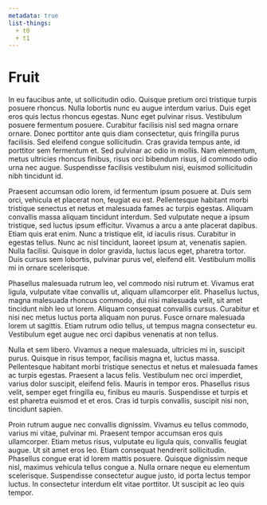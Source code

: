 ```yaml
---
metadata: true
list-things:
  + t0
  + t1
---
```


# Fruit
In eu faucibus ante, ut sollicitudin odio. Quisque pretium orci tristique turpis posuere rhoncus. Nulla lobortis nunc eu augue interdum varius. Duis eget eros quis lectus rhoncus egestas. Nunc eget pulvinar risus. Vestibulum posuere fermentum posuere. Curabitur facilisis nisl sed magna ornare ornare. Donec porttitor ante quis diam consectetur, quis fringilla purus facilisis. Sed eleifend congue sollicitudin. Cras gravida tempus ante, id porttitor sem fermentum et. Sed pulvinar ac odio in mollis. Nam elementum, metus ultricies rhoncus finibus, risus orci bibendum risus, id commodo odio urna nec augue. Suspendisse facilisis vestibulum nisi, euismod sollicitudin nibh tincidunt id.

Praesent accumsan odio lorem, id fermentum ipsum posuere at. Duis sem orci, vehicula et placerat non, feugiat eu est. Pellentesque habitant morbi tristique senectus et netus et malesuada fames ac turpis egestas. Aliquam convallis massa aliquam tincidunt interdum. Sed vulputate neque a ipsum tristique, sed luctus ipsum efficitur. Vivamus a arcu a ante placerat dapibus. Etiam quis erat enim. Nunc a tristique elit, id iaculis risus. Curabitur in egestas tellus. Nunc ac nisl tincidunt, laoreet ipsum at, venenatis sapien. Nulla facilisi. Quisque in dolor gravida, luctus lacus eget, pharetra tortor. Duis cursus sem lobortis, pulvinar purus vel, eleifend elit. Vestibulum mollis mi in ornare scelerisque.

Phasellus malesuada rutrum leo, vel commodo nisi rutrum et. Vivamus erat ligula, vulputate vitae convallis ut, aliquam ullamcorper elit. Phasellus luctus, magna malesuada rhoncus commodo, dui nisi malesuada velit, sit amet tincidunt nibh leo ut lorem. Aliquam consequat convallis cursus. Curabitur et nisi nec metus luctus porta aliquam non purus. Fusce ornare malesuada lorem ut sagittis. Etiam rutrum odio tellus, ut tempus magna consectetur eu. Vestibulum eget augue nec orci dapibus venenatis at non tellus.

Nulla et sem libero. Vivamus a neque malesuada, ultricies mi in, suscipit purus. Quisque in risus tempor, facilisis magna et, luctus massa. Pellentesque habitant morbi tristique senectus et netus et malesuada fames ac turpis egestas. Praesent a lacus felis. Vestibulum nec orci imperdiet, varius dolor suscipit, eleifend felis. Mauris in tempor eros. Phasellus risus velit, semper eget fringilla eu, finibus eu mauris. Suspendisse et turpis et est pharetra euismod et et eros. Cras id turpis convallis, suscipit nisi non, tincidunt sapien.

Proin rutrum augue nec convallis dignissim. Vivamus eu tellus commodo, varius mi vitae, pulvinar mi. Praesent tempor accumsan eros quis ullamcorper. Etiam metus risus, vulputate eu ligula quis, convallis feugiat augue. Ut sit amet eros leo. Etiam consequat hendrerit sollicitudin. Phasellus congue erat id lorem mattis posuere. Quisque dignissim neque nisl, maximus vehicula tellus congue a. Nulla ornare neque eu elementum scelerisque. Suspendisse consectetur augue justo, id porta lectus tempor luctus. In consectetur interdum elit vitae porttitor. Ut suscipit ac leo quis tempor. 
